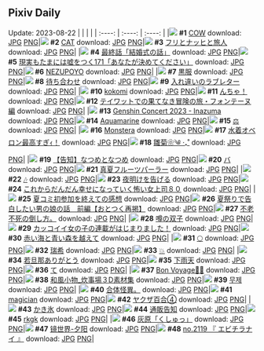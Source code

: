 ## Pixiv Daily
Update: 2023-08-22
|      |      |      |
| :----: | :----: | :----: |
|![](https://pixiv.microyu.workers.dev/c/240x480/img-master/img/2023/08/20/13/33/37/111000265_p0_master1200.jpg) **#1** [COW](https://www.pixiv.net/artworks/111000265) download: [JPG](https://pixiv.microyu.workers.dev/img-original/img/2023/08/20/13/33/37/111000265_p0.jpg) [PNG](https://pixiv.microyu.workers.dev/img-original/img/2023/08/20/13/33/37/111000265_p0.png)|![](https://pixiv.microyu.workers.dev/c/240x480/img-master/img/2023/08/20/13/30/57/111000216_p0_master1200.jpg) **#2** [CAT](https://www.pixiv.net/artworks/111000216) download: [JPG](https://pixiv.microyu.workers.dev/img-original/img/2023/08/20/13/30/57/111000216_p0.jpg) [PNG](https://pixiv.microyu.workers.dev/img-original/img/2023/08/20/13/30/57/111000216_p0.png)|![](https://pixiv.microyu.workers.dev/c/240x480/img-master/img/2023/08/21/00/00/59/111018756_p0_master1200.jpg) **#3** [フリとナッヒと旅人](https://www.pixiv.net/artworks/111018756) download: [JPG](https://pixiv.microyu.workers.dev/img-original/img/2023/08/21/00/00/59/111018756_p0.jpg) [PNG](https://pixiv.microyu.workers.dev/img-original/img/2023/08/21/00/00/59/111018756_p0.png)|
|![](https://pixiv.microyu.workers.dev/c/240x480/img-master/img/2023/08/20/21/30/03/111013138_p0_master1200.jpg) **#4** [最終話「結婚式の話」](https://www.pixiv.net/artworks/111013138) download: [JPG](https://pixiv.microyu.workers.dev/img-original/img/2023/08/20/21/30/03/111013138_p0.jpg) [PNG](https://pixiv.microyu.workers.dev/img-original/img/2023/08/20/21/30/03/111013138_p0.png)|![](https://pixiv.microyu.workers.dev/c/240x480/img-master/img/2023/08/20/18/32/37/111006408_p0_master1200.jpg) **#5** [現実もたまには嘘をつく171「あなたが決めてください」](https://www.pixiv.net/artworks/111006408) download: [JPG](https://pixiv.microyu.workers.dev/img-original/img/2023/08/20/18/32/37/111006408_p0.jpg) [PNG](https://pixiv.microyu.workers.dev/img-original/img/2023/08/20/18/32/37/111006408_p0.png)|![](https://pixiv.microyu.workers.dev/c/240x480/img-master/img/2023/08/21/14/28/38/111032406_p0_master1200.jpg) **#6** [NEZUPOYO](https://www.pixiv.net/artworks/111032406) download: [JPG](https://pixiv.microyu.workers.dev/img-original/img/2023/08/21/14/28/38/111032406_p0.jpg) [PNG](https://pixiv.microyu.workers.dev/img-original/img/2023/08/21/14/28/38/111032406_p0.png)|
|![](https://pixiv.microyu.workers.dev/c/240x480/img-master/img/2023/08/20/00/01/59/110986067_p0_master1200.jpg) **#7** [黒服](https://www.pixiv.net/artworks/110986067) download: [JPG](https://pixiv.microyu.workers.dev/img-original/img/2023/08/20/00/01/59/110986067_p0.jpg) [PNG](https://pixiv.microyu.workers.dev/img-original/img/2023/08/20/00/01/59/110986067_p0.png)|![](https://pixiv.microyu.workers.dev/c/240x480/img-master/img/2023/08/21/08/06/02/111026879_p0_master1200.jpg) **#8** [待ち合わせ](https://www.pixiv.net/artworks/111026879) download: [JPG](https://pixiv.microyu.workers.dev/img-original/img/2023/08/21/08/06/02/111026879_p0.jpg) [PNG](https://pixiv.microyu.workers.dev/img-original/img/2023/08/21/08/06/02/111026879_p0.png)|![](https://pixiv.microyu.workers.dev/c/240x480/img-master/img/2023/08/20/03/08/44/110990851_p0_master1200.jpg) **#9** [入れ違いのラブレター](https://www.pixiv.net/artworks/110990851) download: [JPG](https://pixiv.microyu.workers.dev/img-original/img/2023/08/20/03/08/44/110990851_p0.jpg) [PNG](https://pixiv.microyu.workers.dev/img-original/img/2023/08/20/03/08/44/110990851_p0.png)|
|![](https://pixiv.microyu.workers.dev/c/240x480/img-master/img/2023/08/20/00/05/07/110986308_p0_master1200.jpg) **#10** [kokomi](https://www.pixiv.net/artworks/110986308) download: [JPG](https://pixiv.microyu.workers.dev/img-original/img/2023/08/20/00/05/07/110986308_p0.jpg) [PNG](https://pixiv.microyu.workers.dev/img-original/img/2023/08/20/00/05/07/110986308_p0.png)|![](https://pixiv.microyu.workers.dev/c/240x480/img-master/img/2023/08/20/18/50/08/111007847_p0_master1200.jpg) **#11** [んちゃ！](https://www.pixiv.net/artworks/111007847) download: [JPG](https://pixiv.microyu.workers.dev/img-original/img/2023/08/20/18/50/08/111007847_p0.jpg) [PNG](https://pixiv.microyu.workers.dev/img-original/img/2023/08/20/18/50/08/111007847_p0.png)|![](https://pixiv.microyu.workers.dev/c/240x480/img-master/img/2023/08/21/00/00/36/111018703_p0_master1200.jpg) **#12** [テイワットでの果てなき冒険の旅・フォンテーヌ編](https://www.pixiv.net/artworks/111018703) download: [JPG](https://pixiv.microyu.workers.dev/img-original/img/2023/08/21/00/00/36/111018703_p0.jpg) [PNG](https://pixiv.microyu.workers.dev/img-original/img/2023/08/21/00/00/36/111018703_p0.png)|
|![](https://pixiv.microyu.workers.dev/c/240x480/img-master/img/2023/08/21/00/00/37/111018706_p0_master1200.jpg) **#13** [Genshin Concert 2023 - Inazuma](https://www.pixiv.net/artworks/111018706) download: [JPG](https://pixiv.microyu.workers.dev/img-original/img/2023/08/21/00/00/37/111018706_p0.jpg) [PNG](https://pixiv.microyu.workers.dev/img-original/img/2023/08/21/00/00/37/111018706_p0.png)|![](https://pixiv.microyu.workers.dev/c/240x480/img-master/img/2023/08/21/00/00/57/111018749_p0_master1200.jpg) **#14** [Aquamarine](https://www.pixiv.net/artworks/111018749) download: [JPG](https://pixiv.microyu.workers.dev/img-original/img/2023/08/21/00/00/57/111018749_p0.jpg) [PNG](https://pixiv.microyu.workers.dev/img-original/img/2023/08/21/00/00/57/111018749_p0.png)|![](https://pixiv.microyu.workers.dev/c/240x480/img-master/img/2023/08/20/13/34/54/111000288_p0_master1200.jpg) **#15** [⚖️](https://www.pixiv.net/artworks/111000288) download: [JPG](https://pixiv.microyu.workers.dev/img-original/img/2023/08/20/13/34/54/111000288_p0.jpg) [PNG](https://pixiv.microyu.workers.dev/img-original/img/2023/08/20/13/34/54/111000288_p0.png)|
|![](https://pixiv.microyu.workers.dev/c/240x480/img-master/img/2023/08/20/00/10/45/110986570_p0_master1200.jpg) **#16** [Monstera](https://www.pixiv.net/artworks/110986570) download: [JPG](https://pixiv.microyu.workers.dev/img-original/img/2023/08/20/00/10/45/110986570_p0.jpg) [PNG](https://pixiv.microyu.workers.dev/img-original/img/2023/08/20/00/10/45/110986570_p0.png)|![](https://pixiv.microyu.workers.dev/c/240x480/img-master/img/2023/08/21/00/29/37/111020015_p0_master1200.jpg) **#17** [水着オベロン最高すぎｨ！](https://www.pixiv.net/artworks/111020015) download: [JPG](https://pixiv.microyu.workers.dev/img-original/img/2023/08/21/00/29/37/111020015_p0.jpg) [PNG](https://pixiv.microyu.workers.dev/img-original/img/2023/08/21/00/29/37/111020015_p0.png)|![](https://pixiv.microyu.workers.dev/c/240x480/img-master/img/2023/08/20/00/00/42/110985900_p0_master1200.jpg) **#18** [雛菊❀༄ ‧₊˚](https://www.pixiv.net/artworks/110985900) download: [JPG](https://pixiv.microyu.workers.dev/img-original/img/2023/08/20/00/00/42/110985900_p0.jpg) [PNG](https://pixiv.microyu.workers.dev/img-original/img/2023/08/20/00/00/42/110985900_p0.png)|
|![](https://pixiv.microyu.workers.dev/c/240x480/img-master/img/2023/08/21/00/05/18/111019088_p0_master1200.jpg) **#19** [【告知】なつめとなつめ](https://www.pixiv.net/artworks/111019088) download: [JPG](https://pixiv.microyu.workers.dev/img-original/img/2023/08/21/00/05/18/111019088_p0.jpg) [PNG](https://pixiv.microyu.workers.dev/img-original/img/2023/08/21/00/05/18/111019088_p0.png)|![](https://pixiv.microyu.workers.dev/c/240x480/img-master/img/2023/08/21/14/10/53/111032154_p0_master1200.jpg) **#20** [バ](https://www.pixiv.net/artworks/111032154) download: [JPG](https://pixiv.microyu.workers.dev/img-original/img/2023/08/21/14/10/53/111032154_p0.jpg) [PNG](https://pixiv.microyu.workers.dev/img-original/img/2023/08/21/14/10/53/111032154_p0.png)|![](https://pixiv.microyu.workers.dev/c/240x480/img-master/img/2023/08/20/20/30/00/111011005_p0_master1200.jpg) **#21** [真夏フルーツパーラー](https://www.pixiv.net/artworks/111011005) download: [JPG](https://pixiv.microyu.workers.dev/img-original/img/2023/08/20/20/30/00/111011005_p0.jpg) [PNG](https://pixiv.microyu.workers.dev/img-original/img/2023/08/20/20/30/00/111011005_p0.png)|
|![](https://pixiv.microyu.workers.dev/c/240x480/img-master/img/2023/08/20/00/00/03/110985768_p0_master1200.jpg) **#22** [🎶](https://www.pixiv.net/artworks/110985768) download: [JPG](https://pixiv.microyu.workers.dev/img-original/img/2023/08/20/00/00/03/110985768_p0.jpg) [PNG](https://pixiv.microyu.workers.dev/img-original/img/2023/08/20/00/00/03/110985768_p0.png)|![](https://pixiv.microyu.workers.dev/c/240x480/img-master/img/2023/08/21/00/01/00/111018758_p0_master1200.jpg) **#23** [夜明けを告げる](https://www.pixiv.net/artworks/111018758) download: [JPG](https://pixiv.microyu.workers.dev/img-original/img/2023/08/21/00/01/00/111018758_p0.jpg) [PNG](https://pixiv.microyu.workers.dev/img-original/img/2023/08/21/00/01/00/111018758_p0.png)|![](https://pixiv.microyu.workers.dev/c/240x480/img-master/img/2023/08/20/17/00/43/111004841_p0_master1200.jpg) **#24** [これからだんだん幸せになっていく怖い女上司８０](https://www.pixiv.net/artworks/111004841) download: [JPG](https://pixiv.microyu.workers.dev/img-original/img/2023/08/20/17/00/43/111004841_p0.jpg) [PNG](https://pixiv.microyu.workers.dev/img-original/img/2023/08/20/17/00/43/111004841_p0.png)|
|![](https://pixiv.microyu.workers.dev/c/240x480/img-master/img/2023/08/20/19/51/06/111009725_p0_master1200.jpg) **#25** [夏コミ初参加を終えての感想](https://www.pixiv.net/artworks/111009725) download: [JPG](https://pixiv.microyu.workers.dev/img-original/img/2023/08/20/19/51/06/111009725_p0.jpg) [PNG](https://pixiv.microyu.workers.dev/img-original/img/2023/08/20/19/51/06/111009725_p0.png)|![](https://pixiv.microyu.workers.dev/c/240x480/img-master/img/2023/08/21/12/01/35/111030108_p0_master1200.jpg) **#26** [夏祭りで告白したい男の娘の話　前編【おとつく再掲】](https://www.pixiv.net/artworks/111030108) download: [JPG](https://pixiv.microyu.workers.dev/img-original/img/2023/08/21/12/01/35/111030108_p0.jpg) [PNG](https://pixiv.microyu.workers.dev/img-original/img/2023/08/21/12/01/35/111030108_p0.png)|![](https://pixiv.microyu.workers.dev/c/240x480/img-master/img/2023/08/21/04/28/46/111024427_p0_master1200.jpg) **#27** [不老不死の倒し方。](https://www.pixiv.net/artworks/111024427) download: [JPG](https://pixiv.microyu.workers.dev/img-original/img/2023/08/21/04/28/46/111024427_p0.jpg) [PNG](https://pixiv.microyu.workers.dev/img-original/img/2023/08/21/04/28/46/111024427_p0.png)|
|![](https://pixiv.microyu.workers.dev/c/240x480/img-master/img/2023/08/20/00/01/15/110985975_p0_master1200.jpg) **#28** [噂の双子](https://www.pixiv.net/artworks/110985975) download: [JPG](https://pixiv.microyu.workers.dev/img-original/img/2023/08/20/00/01/15/110985975_p0.jpg) [PNG](https://pixiv.microyu.workers.dev/img-original/img/2023/08/20/00/01/15/110985975_p0.png)|![](https://pixiv.microyu.workers.dev/c/240x480/img-master/img/2023/08/20/12/00/14/110998139_p0_master1200.jpg) **#29** [カッコイイ女の子の連載がはじまりました！](https://www.pixiv.net/artworks/110998139) download: [JPG](https://pixiv.microyu.workers.dev/img-original/img/2023/08/20/12/00/14/110998139_p0.jpg) [PNG](https://pixiv.microyu.workers.dev/img-original/img/2023/08/20/12/00/14/110998139_p0.png)|![](https://pixiv.microyu.workers.dev/c/240x480/img-master/img/2023/08/20/07/03/36/110993482_p0_master1200.jpg) **#30** [赤い海と青い森を越えて](https://www.pixiv.net/artworks/110993482) download: [JPG](https://pixiv.microyu.workers.dev/img-original/img/2023/08/20/07/03/36/110993482_p0.jpg) [PNG](https://pixiv.microyu.workers.dev/img-original/img/2023/08/20/07/03/36/110993482_p0.png)|
|![](https://pixiv.microyu.workers.dev/c/240x480/img-master/img/2023/08/20/00/01/39/110986025_p0_master1200.jpg) **#31** [🌕](https://www.pixiv.net/artworks/110986025) download: [JPG](https://pixiv.microyu.workers.dev/img-original/img/2023/08/20/00/01/39/110986025_p0.jpg) [PNG](https://pixiv.microyu.workers.dev/img-original/img/2023/08/20/00/01/39/110986025_p0.png)|![](https://pixiv.microyu.workers.dev/c/240x480/img-master/img/2023/08/20/00/01/07/110985955_p0_master1200.jpg) **#32** [瑞希](https://www.pixiv.net/artworks/110985955) download: [JPG](https://pixiv.microyu.workers.dev/img-original/img/2023/08/20/00/01/07/110985955_p0.jpg) [PNG](https://pixiv.microyu.workers.dev/img-original/img/2023/08/20/00/01/07/110985955_p0.png)|![](https://pixiv.microyu.workers.dev/c/240x480/img-master/img/2023/08/21/09/04/14/111027622_p0_master1200.jpg) **#33** [💥](https://www.pixiv.net/artworks/111027622) download: [JPG](https://pixiv.microyu.workers.dev/img-original/img/2023/08/21/09/04/14/111027622_p0.jpg) [PNG](https://pixiv.microyu.workers.dev/img-original/img/2023/08/21/09/04/14/111027622_p0.png)|
|![](https://pixiv.microyu.workers.dev/c/240x480/img-master/img/2023/08/20/01/02/18/110988308_p0_master1200.jpg) **#34** [若旦那ありがとう](https://www.pixiv.net/artworks/110988308) download: [JPG](https://pixiv.microyu.workers.dev/img-original/img/2023/08/20/01/02/18/110988308_p0.jpg) [PNG](https://pixiv.microyu.workers.dev/img-original/img/2023/08/20/01/02/18/110988308_p0.png)|![](https://pixiv.microyu.workers.dev/c/240x480/img-master/img/2023/08/21/12/58/55/111031068_p0_master1200.jpg) **#35** [下雨天](https://www.pixiv.net/artworks/111031068) download: [JPG](https://pixiv.microyu.workers.dev/img-original/img/2023/08/21/12/58/55/111031068_p0.jpg) [PNG](https://pixiv.microyu.workers.dev/img-original/img/2023/08/21/12/58/55/111031068_p0.png)|![](https://pixiv.microyu.workers.dev/c/240x480/img-master/img/2023/08/20/06/00/02/110992726_p0_master1200.jpg) **#36** [て](https://www.pixiv.net/artworks/110992726) download: [JPG](https://pixiv.microyu.workers.dev/img-original/img/2023/08/20/06/00/02/110992726_p0.jpg) [PNG](https://pixiv.microyu.workers.dev/img-original/img/2023/08/20/06/00/02/110992726_p0.png)|
|![](https://pixiv.microyu.workers.dev/c/240x480/img-master/img/2023/08/21/19/30/05/111038659_p0_master1200.jpg) **#37** [Bon Voyage🌊⛵](https://www.pixiv.net/artworks/111038659) download: [JPG](https://pixiv.microyu.workers.dev/img-original/img/2023/08/21/19/30/05/111038659_p0.jpg) [PNG](https://pixiv.microyu.workers.dev/img-original/img/2023/08/21/19/30/05/111038659_p0.png)|![](https://pixiv.microyu.workers.dev/c/240x480/img-master/img/2023/08/20/08/00/31/110994150_p0_master1200.jpg) **#38** [和風小物_炊事場３D素材集](https://www.pixiv.net/artworks/110994150) download: [JPG](https://pixiv.microyu.workers.dev/img-original/img/2023/08/20/08/00/31/110994150_p0.jpg) [PNG](https://pixiv.microyu.workers.dev/img-original/img/2023/08/20/08/00/31/110994150_p0.png)|![](https://pixiv.microyu.workers.dev/c/240x480/img-master/img/2023/08/20/03/49/27/110991426_p0_master1200.jpg) **#39** [무제](https://www.pixiv.net/artworks/110991426) download: [JPG](https://pixiv.microyu.workers.dev/img-original/img/2023/08/20/03/49/27/110991426_p0.jpg) [PNG](https://pixiv.microyu.workers.dev/img-original/img/2023/08/20/03/49/27/110991426_p0.png)|
|![](https://pixiv.microyu.workers.dev/c/240x480/img-master/img/2023/08/20/14/04/12/111000914_p0_master1200.jpg) **#40** [合体怪異。](https://www.pixiv.net/artworks/111000914) download: [JPG](https://pixiv.microyu.workers.dev/img-original/img/2023/08/20/14/04/12/111000914_p0.jpg) [PNG](https://pixiv.microyu.workers.dev/img-original/img/2023/08/20/14/04/12/111000914_p0.png)|![](https://pixiv.microyu.workers.dev/c/240x480/img-master/img/2023/08/21/15/50/53/111033682_p0_master1200.jpg) **#41** [magician](https://www.pixiv.net/artworks/111033682) download: [JPG](https://pixiv.microyu.workers.dev/img-original/img/2023/08/21/15/50/53/111033682_p0.jpg) [PNG](https://pixiv.microyu.workers.dev/img-original/img/2023/08/21/15/50/53/111033682_p0.png)|![](https://pixiv.microyu.workers.dev/c/240x480/img-master/img/2023/08/20/21/45/47/111011276_p0_master1200.jpg) **#42** [ヤクザ百合④](https://www.pixiv.net/artworks/111011276) download: [JPG](https://pixiv.microyu.workers.dev/img-original/img/2023/08/20/21/45/47/111011276_p0.jpg) [PNG](https://pixiv.microyu.workers.dev/img-original/img/2023/08/20/21/45/47/111011276_p0.png)|
|![](https://pixiv.microyu.workers.dev/c/240x480/img-master/img/2023/08/20/00/48/10/110987867_p0_master1200.jpg) **#43** [かき氷](https://www.pixiv.net/artworks/110987867) download: [JPG](https://pixiv.microyu.workers.dev/img-original/img/2023/08/20/00/48/10/110987867_p0.jpg) [PNG](https://pixiv.microyu.workers.dev/img-original/img/2023/08/20/00/48/10/110987867_p0.png)|![](https://pixiv.microyu.workers.dev/c/240x480/img-master/img/2023/08/21/10/48/08/111028938_p0_master1200.jpg) **#44** [通販告知](https://www.pixiv.net/artworks/111028938) download: [JPG](https://pixiv.microyu.workers.dev/img-original/img/2023/08/21/10/48/08/111028938_p0.jpg) [PNG](https://pixiv.microyu.workers.dev/img-original/img/2023/08/21/10/48/08/111028938_p0.png)|![](https://pixiv.microyu.workers.dev/c/240x480/img-master/img/2023/08/20/16/22/44/111003825_p0_master1200.jpg) **#45** [rkgk](https://www.pixiv.net/artworks/111003825) download: [JPG](https://pixiv.microyu.workers.dev/img-original/img/2023/08/20/16/22/44/111003825_p0.jpg) [PNG](https://pixiv.microyu.workers.dev/img-original/img/2023/08/20/16/22/44/111003825_p0.png)|
|![](https://pixiv.microyu.workers.dev/c/240x480/img-master/img/2023/08/20/16/36/15/111004164_p0_master1200.jpg) **#46** [灰原「くしゅっ」](https://www.pixiv.net/artworks/111004164) download: [JPG](https://pixiv.microyu.workers.dev/img-original/img/2023/08/20/16/36/15/111004164_p0.jpg) [PNG](https://pixiv.microyu.workers.dev/img-original/img/2023/08/20/16/36/15/111004164_p0.png)|![](https://pixiv.microyu.workers.dev/c/240x480/img-master/img/2023/08/21/00/02/24/111018901_p0_master1200.jpg) **#47** [镜世界-夕阳](https://www.pixiv.net/artworks/111018901) download: [JPG](https://pixiv.microyu.workers.dev/img-original/img/2023/08/21/00/02/24/111018901_p0.jpg) [PNG](https://pixiv.microyu.workers.dev/img-original/img/2023/08/21/00/02/24/111018901_p0.png)|![](https://pixiv.microyu.workers.dev/c/240x480/img-master/img/2023/08/20/18/37/13/111007500_p0_master1200.jpg) **#48** [no.2119 『 エビチラナイ 』](https://www.pixiv.net/artworks/111007500) download: [JPG](https://pixiv.microyu.workers.dev/img-original/img/2023/08/20/18/37/13/111007500_p0.jpg) [PNG](https://pixiv.microyu.workers.dev/img-original/img/2023/08/20/18/37/13/111007500_p0.png)|
